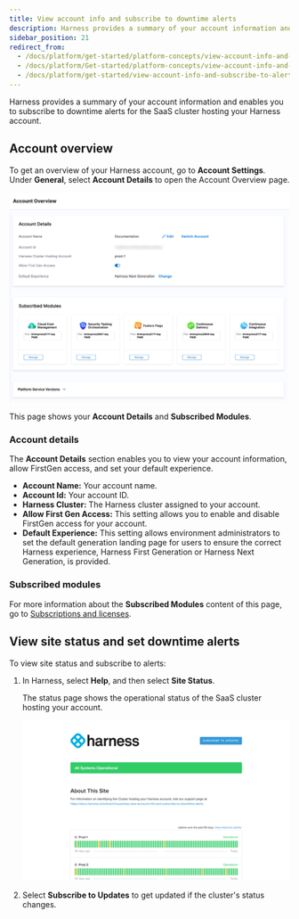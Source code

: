 ```yaml
---
title: View account info and subscribe to downtime alerts
description: Harness provides a summary of your account information and enables you to subscribe to downtime alerts for the cluster hosting your Harness account.
sidebar_position: 21
redirect_from:
  - /docs/platform/get-started/platform-concepts/view-account-info-and-subscribe-to-alerts
  - /docs/platform/Get-started/platform-concepts/view-account-info-and-subscribe-to-alerts
  - /docs/platform/get-started/view-account-info-and-subscribe-to-alerts
---
```


Harness provides a summary of your account information and enables you to subscribe to downtime alerts for the SaaS cluster hosting your Harness account.

## Account overview

To get an overview of your Harness account, go to **Account Settings**. Under **General**, select **Account Details** to open the Account Overview page.

![](../static/view-account-info-and-subscribe-to-downtime-alerts-29.png)

This page shows your **Account Details** and **Subscribed Modules**.

### Account details

The **Account Details** section enables you to view your account information, allow FirstGen access, and set your default experience.

- **Account Name:** Your account name.
- **Account Id:** Your account ID.
- **Harness Cluster:** The Harness cluster assigned to your account.
- **Allow First Gen Access:** This setting allows you to enable and disable FirstGen access for your account.
- **Default Experience:** This setting allows environment administrators to set the default generation landing page for users to ensure the correct Harness experience, Harness First Generation or Harness Next Generation, is provided.



### Subscribed modules

For more information about the **Subscribed Modules** content of this page, go to [Subscriptions and licenses](./subscriptions.md).

## View site status and set downtime alerts

To view site status and subscribe to alerts:

1. In Harness, select **Help**, and then select **Site Status**.

   The status page shows the operational status of the SaaS cluster hosting your account.

   ![](../static/view-account-info-and-subscribe-to-downtime-alerts-30.png)

2. Select **Subscribe to Updates** to get updated if the cluster's status changes.
